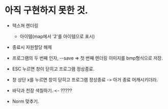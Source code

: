 # 아직 구현하지 못한 것.

- 텍스쳐 렌더링
	- 아이템(map에서 '2'를 아이템으로 표시)
- 종료시 자원할당 해제
- 프로그램의 두 번째 인자, --save => 첫 번째 렌더링 이미지를 bmp형식으로 저장.
- ESC 누르면 창이 닫히고 프로그램 정상종료.
- 창 상단 x를 누르면 창이 닫히고 프로그램 정상종료 -> 아거 종료 어캐시키더라.
- 바닥과 천장 색칠하기. <- ?????

- Norm 맞추기.
